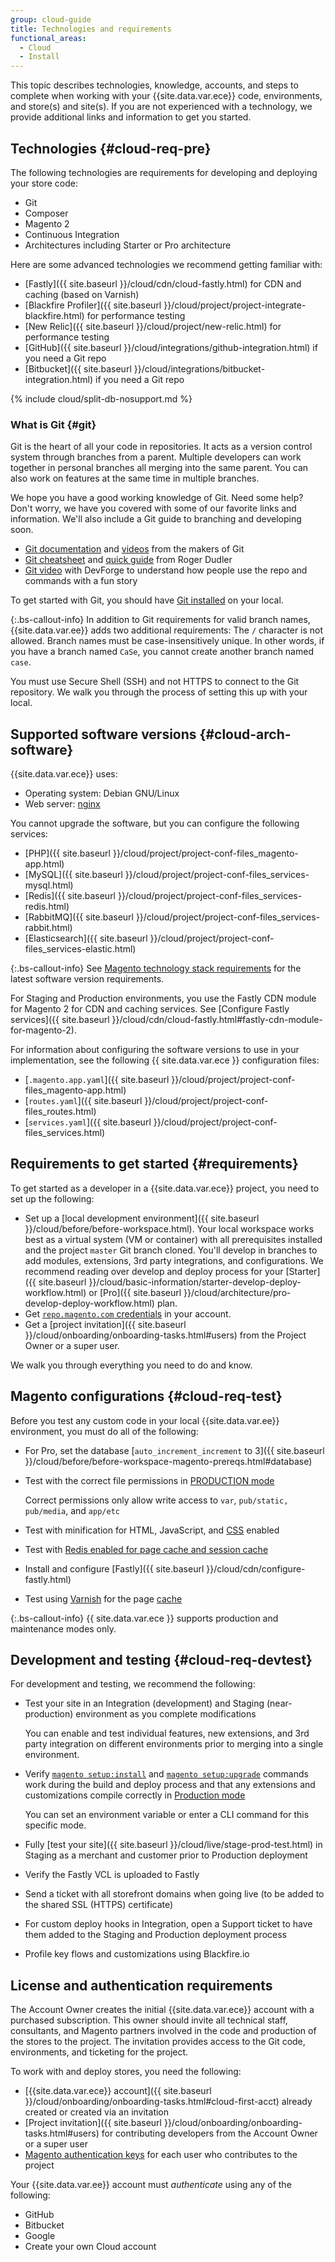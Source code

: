 ```yaml
---
group: cloud-guide
title: Technologies and requirements
functional_areas:
  - Cloud
  - Install
---
```


This topic describes technologies, knowledge, accounts, and steps to complete when working with your {{site.data.var.ece}} code, environments, and store(s) and site(s). If you are not experienced with a technology, we provide additional links and information to get you started.

## Technologies {#cloud-req-pre}

The following technologies are requirements for developing and deploying your store code:

*  Git
*  Composer
*  Magento 2
*  Continuous Integration
*  Architectures including Starter or Pro architecture

Here are some advanced technologies we recommend getting familiar with:

*  [Fastly]({{ site.baseurl }}/cloud/cdn/cloud-fastly.html) for CDN and caching (based on Varnish)
*  [Blackfire Profiler]({{ site.baseurl }}/cloud/project/project-integrate-blackfire.html) for performance testing
*  [New Relic]({{ site.baseurl }}/cloud/project/new-relic.html) for performance testing
*  [GitHub]({{ site.baseurl }}/cloud/integrations/github-integration.html) if you need a Git repo
*  [Bitbucket]({{ site.baseurl }}/cloud/integrations/bitbucket-integration.html) if you need a Git repo

{% include cloud/split-db-nosupport.md %}

### What is Git {#git}

Git is the heart of all your code in repositories. It acts as a version control system through branches from a parent. Multiple developers can work together in personal branches all merging into the same parent. You can also work on features at the same time in multiple branches.

We hope you have a good working knowledge of Git. Need some help? Don't worry, we have you covered with some of our favorite links and information. We'll also include a Git guide to branching and developing soon.

*  [Git documentation](https://git-scm.com/documentation) and [videos](https://git-scm.com/videos) from the makers of Git
*  [Git cheatsheet](http://rogerdudler.github.io/git-guide/files/git_cheat_sheet.pdf) and [quick guide](http://rogerdudler.github.io/git-guide/) from Roger Dudler
*  [Git video](https://www.youtube.com/watch?v=8KCQe9Pm1kg) with DevForge to understand how people use the repo and commands with a fun story

To get started with Git, you should have [Git installed](https://git-scm.com/downloads) on your local.

 {:.bs-callout-info}
In addition to Git requirements for valid branch names, {{site.data.var.ee}} adds two additional requirements:
The `/` character is not allowed. Branch names must be case-insensitively unique. In other words, if you have a branch named `CaSe`, you cannot create another branch named `case`.

You must use Secure Shell (SSH) and not HTTPS to connect to the Git repository. We walk you through the process of setting this up with your local.

## Supported software versions {#cloud-arch-software}
{{site.data.var.ece}} uses:

*  Operating system: Debian GNU/Linux
*  Web server: [nginx](https://glossary.magento.com/nginx)

You cannot upgrade the software, but you can configure the following services:

*  [PHP]({{ site.baseurl }}/cloud/project/project-conf-files_magento-app.html)
*  [MySQL]({{ site.baseurl }}/cloud/project/project-conf-files_services-mysql.html)
*  [Redis]({{ site.baseurl }}/cloud/project/project-conf-files_services-redis.html)
*  [RabbitMQ]({{ site.baseurl }}/cloud/project/project-conf-files_services-rabbit.html)
*  [Elasticsearch]({{ site.baseurl }}/cloud/project/project-conf-files_services-elastic.html)

 {:.bs-callout-info}
See [Magento technology stack requirements](https://devdocs.magento.com/guides/v2.3/install-gde/system-requirements-tech.html) for the latest software version requirements.

For Staging and Production environments, you use the Fastly CDN module for Magento 2 for CDN and caching services. See [Configure Fastly services]({{ site.baseurl }}/cloud/cdn/cloud-fastly.html#fastly-cdn-module-for-magento-2).

For information about configuring the software versions to use in your implementation, see the following {{ site.data.var.ece }} configuration files:

*  [`.magento.app.yaml`]({{ site.baseurl }}/cloud/project/project-conf-files_magento-app.html)
*  [`routes.yaml`]({{ site.baseurl }}/cloud/project/project-conf-files_routes.html)
*  [`services.yaml`]({{ site.baseurl }}/cloud/project/project-conf-files_services.html)

## Requirements to get started {#requirements}

To get started as a developer in a {{site.data.var.ece}} project, you need to set up the following:

*  Set up a [local development environment]({{ site.baseurl }}/cloud/before/before-workspace.html). Your local workspace works best as a virtual system (VM or container) with all prerequisites installed and the project `master` Git branch cloned. You'll develop in branches to add modules, extensions, 3rd party integrations, and configurations. We recommend reading over develop and deploy process for your [Starter]({{ site.baseurl }}/cloud/basic-information/starter-develop-deploy-workflow.html) or [Pro]({{ site.baseurl }}/cloud/architecture/pro-develop-deploy-workflow.html) plan.
*  Get [`repo.magento.com` credentials](https://devdocs.magento.com/guides/v2.3/install-gde/prereq/connect-auth.html) in your account.
*  Get a [project invitation]({{ site.baseurl }}/cloud/onboarding/onboarding-tasks.html#users) from the Project Owner or a super user.

We walk you through everything you need to do and know.

## Magento configurations {#cloud-req-test}

Before you test any custom code in your local {{site.data.var.ee}} environment, you must do all of the following:

*  For Pro, set the database [`auto_increment_increment` to 3]({{ site.baseurl }}/cloud/before/before-workspace-magento-prereqs.html#database)
*  Test with the correct file permissions in [PRODUCTION mode](https://devdocs.magento.com/guides/v2.3/config-guide/bootstrap/magento-modes.html#production-mode)

   Correct permissions only allow write access to `var`, `pub/static, pub/media`, and `app/etc`

*  Test with minification for HTML, JavaScript, and [CSS](https://glossary.magento.com/css) enabled
*  Test with [Redis enabled for page cache and session cache](https://devdocs.magento.com/guides/v2.3/config-guide/redis/config-redis.html)
*  Install and configure [Fastly]({{ site.baseurl }}/cloud/cdn/configure-fastly.html)
*  Test using [Varnish](https://devdocs.magento.com/guides/v2.3/config-guide/varnish/config-varnish.html) for the page [cache](https://glossary.magento.com/cache)

 {:.bs-callout-info}
{{ site.data.var.ece }} supports production and maintenance modes only.

## Development and testing {#cloud-req-devtest}

For development and testing, we recommend the following:

*  Test your site in an Integration (development) and Staging (near-production) environment as you complete modifications

   You can enable and test individual features, new extensions, and 3rd party integration on different environments prior to merging into a single environment.

*  Verify [`magento setup:install`](https://devdocs.magento.com/guides/v2.3/install-gde/install/cli/install-cli-install.html) and [`magento setup:upgrade`](https://devdocs.magento.com/guides/v2.3/comp-mgr/cli/cli-upgrade.html) commands work during the build and deploy process and that any extensions and customizations compile correctly in [Production mode](https://devdocs.magento.com/guides/v2.3/config-guide/bootstrap/magento-modes.html#production-mode)

   You can set an environment variable or enter a CLI command for this specific mode.

*  Fully [test your site]({{ site.baseurl }}/cloud/live/stage-prod-test.html) in Staging as a merchant and customer prior to Production deployment
*  Verify the Fastly VCL is uploaded to Fastly
*  Send a ticket with all storefront domains when going live (to be added to the shared SSL (HTTPS) certificate)
*  For custom deploy hooks in Integration, open a Support ticket to have them added to the Staging and Production deployment process
*  Profile key flows and customizations using Blackfire.io

## License and authentication requirements

The Account Owner creates the initial {{site.data.var.ece}} account with a purchased subscription. This owner should invite all technical staff, consultants, and Magento partners involved in the code and production of the stores to the project. The invitation provides access to the Git code, environments, and ticketing for the project.

To work with and deploy stores, you need the following:

*  [{{site.data.var.ece}} account]({{ site.baseurl }}/cloud/onboarding/onboarding-tasks.html#cloud-first-acct) already created or created via an invitation
*  [Project invitation]({{ site.baseurl }}/cloud/onboarding/onboarding-tasks.html#users) for contributing developers from the Account Owner or a super user
*  [Magento authentication keys](https://devdocs.magento.com/guides/v2.3/install-gde/prereq/connect-auth.html) for each user who contributes to the project

Your {{site.data.var.ee}} account must *authenticate* using any of the following:

*  GitHub
*  Bitbucket
*  Google
*  Create your own Cloud account

